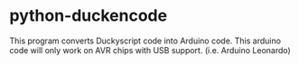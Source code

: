 # python-duckencode
This program converts Duckyscript code into Arduino code. This arduino code will only work on AVR chips with USB support. (i.e. Arduino Leonardo)

